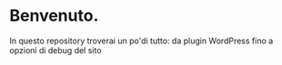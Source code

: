 # Benvenuto.
In questo repository troverai un po'di tutto: da plugin WordPress
fino a opzioni di debug del sito

